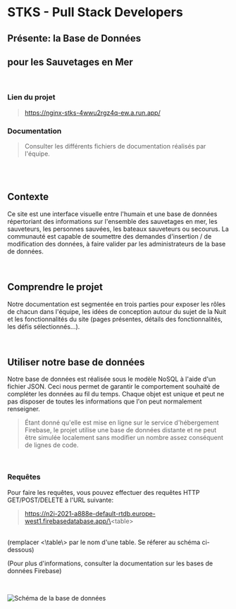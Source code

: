 # STKS - Pull Stack Developers
## Présente: la Base de Données
## pour les Sauvetages en Mer

<br>

### Lien du projet
> https://nginx-stks-4wwu2rgz4q-ew.a.run.app/
### Documentation
> Consulter les différents fichiers de documentation réalisés par l'équipe.

<br>
<br>

## Contexte
Ce site est une interface visuelle entre l'humain et une base de données répertoriant des informations
sur l'ensemble des sauvetages en mer, les sauveteurs, les personnes sauvées, les bateaux sauveteurs ou
secourus. La communauté est capable de soumettre des demandes d'insertion / de modification des données,
à faire valider par les administrateurs de la base de données.

<br>

## Comprendre le projet
Notre documentation est segmentée en trois parties pour exposer les rôles de chacun dans l'équipe, les
idées de conception autour du sujet de la Nuit et les fonctionnalités du site (pages présentes, détails
des fonctionnalités, les défis sélectionnés...).

<br>

## Utiliser notre base de données
Notre base de données est réalisée sous le modèle NoSQL à l'aide d'un fichier JSON. Ceci nous permet de
garantir le comportement souhaité de compléter les données au fil du temps. Chaque objet est unique et
peut ne pas disposer de toutes les informations que l'on peut normalement renseigner.
> Étant donné qu'elle est mise en ligne sur le service d'hébergement Firebase, le projet utilise une base de données distante et ne peut être simulée localement sans modifier un nombre assez conséquent de lignes de code.

<br>

### Requêtes
Pour faire les requêtes, vous pouvez effectuer des requêtes HTTP GET/POST/DELETE à l'URL suivante:
> https://n2i-2021-a888e-default-rtdb.europe-west1.firebasedatabase.app/\<table\>

<br>
(remplacer <\table\> par le nom d'une table. Se réferer au schéma ci-dessous)

(Pour plus d'informations, consulter la documentation sur les bases de données Firebase)

<br>

![Schéma de la base de données](https://github.com/Zuxaw/n2i_2021/docs/stks-database-models.png)
